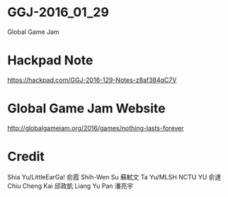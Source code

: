 # GGJ-2016_01_29
Global Game Jam
# Hackpad Note
https://hackpad.com/GGJ-2016-129-Notes-z8af384qC7V
# Global Game Jam Website
http://globalgamejam.org/2016/games/nothing-lasts-forever
# Credit
Shia Yu/LittleEarGa! 俞霞
Shih-Wen Su 蘇軾文
Ta Yu/MLSH NCTU YU 俞達
Chiu Cheng Kai 邱政凱
Liang Yu Pan 潘亮宇
